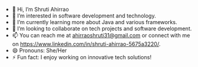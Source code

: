 - 👋 Hi, I’m Shruti Ahirrao
- 👀 I’m interested in software development and technology.
- 🌱 I’m currently learning more about Java and various frameworks.
- 💞️ I’m looking to collaborate on tech projects and software development.
- 📫 You can reach me at ahirraoshruti31@gmail.com or connect with me on https://www.linkedin.com/in/shruti-ahirrao-5675a3220/.
- 😄 Pronouns: She/Her
- ⚡ Fun fact: I enjoy working on innovative tech solutions!
